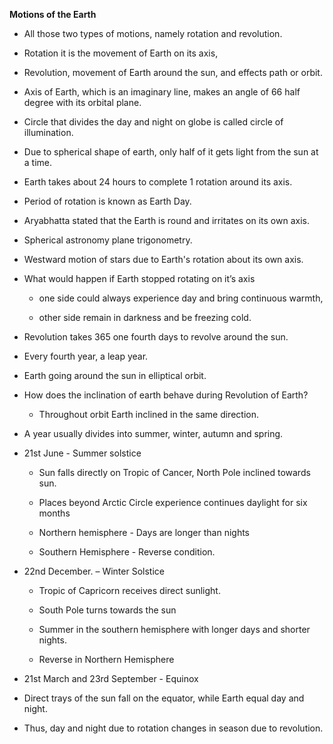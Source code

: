 **Motions of the Earth**

- All those two types of motions, namely rotation and revolution.
    
- Rotation it is the movement of Earth on its axis,
    
- Revolution, movement of Earth around the sun, and effects path or orbit.
    
- Axis of Earth, which is an imaginary line, makes an angle of 66 half degree with its orbital plane.
    
- Circle that divides the day and night on globe is called circle of illumination.
    
- Due to spherical shape of earth, only half of it gets light from the sun at a time.
    
- Earth takes about 24 hours to complete 1 rotation around its axis.
    
- Period of rotation is known as Earth Day.
    
- Aryabhatta stated that the Earth is round and irritates on its own axis.
    
- Spherical astronomy plane trigonometry.
    
- Westward motion of stars due to Earth's rotation about its own axis.
    
- What would happen if Earth stopped rotating on it’s axis
    
    - one side could always experience day and bring continuous warmth,
        
    - other side remain in darkness and be freezing cold.
        
- Revolution takes 365 one fourth days to revolve around the sun.
    
- Every fourth year, a leap year.
    
- Earth going around the sun in elliptical orbit.
    
- How does the inclination of earth behave during Revolution of Earth?
    
    - Throughout orbit Earth inclined in the same direction.
        
- A year usually divides into summer, winter, autumn and spring.
    
- 21st June - Summer solstice
    
    - Sun falls directly on Tropic of Cancer, North Pole inclined towards sun.
        
    - Places beyond Arctic Circle experience continues daylight for six months
        
    - Northern hemisphere - Days are longer than nights
        
    - Southern Hemisphere - Reverse condition.
        
- 22nd December. – Winter Solstice
    
    - Tropic of Capricorn receives direct sunlight.
        
    - South Pole turns towards the sun
        
    - Summer in the southern hemisphere with longer days and shorter nights.
        
    - Reverse in Northern Hemisphere
        
- 21st March and 23rd September - Equinox
    
- Direct trays of the sun fall on the equator, while Earth equal day and night.
    
- Thus, day and night due to rotation changes in season due to revolution.